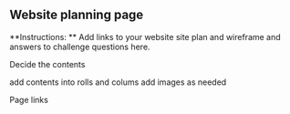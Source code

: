 ## Website planning page

**Instructions: ** Add links to your website site plan and wireframe and answers to challenge questions here.


Decide the contents

add contents into rolls and colums
add images as needed

Page links